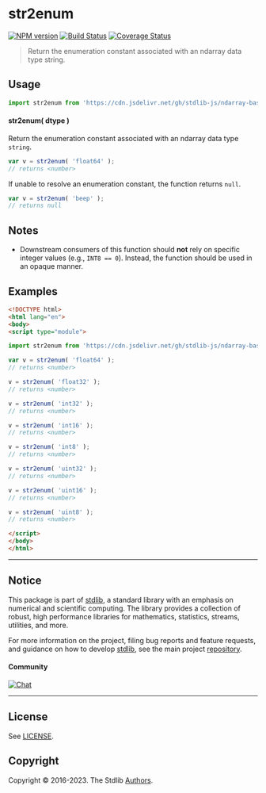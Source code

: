 <!--

@license Apache-2.0

Copyright (c) 2021 The Stdlib Authors.

Licensed under the Apache License, Version 2.0 (the "License");
you may not use this file except in compliance with the License.
You may obtain a copy of the License at

   http://www.apache.org/licenses/LICENSE-2.0

Unless required by applicable law or agreed to in writing, software
distributed under the License is distributed on an "AS IS" BASIS,
WITHOUT WARRANTIES OR CONDITIONS OF ANY KIND, either express or implied.
See the License for the specific language governing permissions and
limitations under the License.

-->

# str2enum

[![NPM version][npm-image]][npm-url] [![Build Status][test-image]][test-url] [![Coverage Status][coverage-image]][coverage-url] <!-- [![dependencies][dependencies-image]][dependencies-url] -->

> Return the enumeration constant associated with an ndarray data type string.

<!-- Section to include introductory text. Make sure to keep an empty line after the intro `section` element and another before the `/section` close. -->

<section class="intro">

</section>

<!-- /.intro -->

<!-- Package usage documentation. -->



<section class="usage">

## Usage

```javascript
import str2enum from 'https://cdn.jsdelivr.net/gh/stdlib-js/ndarray-base-dtype-str2enum@esm/index.mjs';
```

#### str2enum( dtype )

Return the enumeration constant associated with an ndarray data type `string`.

```javascript
var v = str2enum( 'float64' );
// returns <number>
```

If unable to resolve an enumeration constant, the function returns `null`.

```javascript
var v = str2enum( 'beep' );
// returns null
```

</section>

<!-- /.usage -->

<!-- Package usage notes. Make sure to keep an empty line after the `section` element and another before the `/section` close. -->

<section class="notes">

## Notes

-   Downstream consumers of this function should **not** rely on specific integer values (e.g., `INT8 == 0`). Instead, the function should be used in an opaque manner.

</section>

<!-- /.notes -->

<!-- Package usage examples. -->

<section class="examples">

## Examples

<!-- eslint no-undef: "error" -->

```html
<!DOCTYPE html>
<html lang="en">
<body>
<script type="module">

import str2enum from 'https://cdn.jsdelivr.net/gh/stdlib-js/ndarray-base-dtype-str2enum@esm/index.mjs';

var v = str2enum( 'float64' );
// returns <number>

v = str2enum( 'float32' );
// returns <number>

v = str2enum( 'int32' );
// returns <number>

v = str2enum( 'int16' );
// returns <number>

v = str2enum( 'int8' );
// returns <number>

v = str2enum( 'uint32' );
// returns <number>

v = str2enum( 'uint16' );
// returns <number>

v = str2enum( 'uint8' );
// returns <number>

</script>
</body>
</html>
```

</section>

<!-- /.examples -->

<!-- Section to include cited references. If references are included, add a horizontal rule *before* the section. Make sure to keep an empty line after the `section` element and another before the `/section` close. -->

<section class="references">

</section>

<!-- /.references -->

<!-- Section for related `stdlib` packages. Do not manually edit this section, as it is automatically populated. -->

<section class="related">

</section>

<!-- /.related -->

<!-- Section for all links. Make sure to keep an empty line after the `section` element and another before the `/section` close. -->


<section class="main-repo" >

* * *

## Notice

This package is part of [stdlib][stdlib], a standard library with an emphasis on numerical and scientific computing. The library provides a collection of robust, high performance libraries for mathematics, statistics, streams, utilities, and more.

For more information on the project, filing bug reports and feature requests, and guidance on how to develop [stdlib][stdlib], see the main project [repository][stdlib].

#### Community

[![Chat][chat-image]][chat-url]

---

## License

See [LICENSE][stdlib-license].


## Copyright

Copyright &copy; 2016-2023. The Stdlib [Authors][stdlib-authors].

</section>

<!-- /.stdlib -->

<!-- Section for all links. Make sure to keep an empty line after the `section` element and another before the `/section` close. -->

<section class="links">

[npm-image]: http://img.shields.io/npm/v/@stdlib/ndarray-base-dtype-str2enum.svg
[npm-url]: https://npmjs.org/package/@stdlib/ndarray-base-dtype-str2enum

[test-image]: https://github.com/stdlib-js/ndarray-base-dtype-str2enum/actions/workflows/test.yml/badge.svg?branch=main
[test-url]: https://github.com/stdlib-js/ndarray-base-dtype-str2enum/actions/workflows/test.yml?query=branch:main

[coverage-image]: https://img.shields.io/codecov/c/github/stdlib-js/ndarray-base-dtype-str2enum/main.svg
[coverage-url]: https://codecov.io/github/stdlib-js/ndarray-base-dtype-str2enum?branch=main

<!--

[dependencies-image]: https://img.shields.io/david/stdlib-js/ndarray-base-dtype-str2enum.svg
[dependencies-url]: https://david-dm.org/stdlib-js/ndarray-base-dtype-str2enum/main

-->

[chat-image]: https://img.shields.io/gitter/room/stdlib-js/stdlib.svg
[chat-url]: https://gitter.im/stdlib-js/stdlib/

[stdlib]: https://github.com/stdlib-js/stdlib

[stdlib-authors]: https://github.com/stdlib-js/stdlib/graphs/contributors

[umd]: https://github.com/umdjs/umd
[es-module]: https://developer.mozilla.org/en-US/docs/Web/JavaScript/Guide/Modules

[deno-url]: https://github.com/stdlib-js/ndarray-base-dtype-str2enum/tree/deno
[umd-url]: https://github.com/stdlib-js/ndarray-base-dtype-str2enum/tree/umd
[esm-url]: https://github.com/stdlib-js/ndarray-base-dtype-str2enum/tree/esm
[branches-url]: https://github.com/stdlib-js/ndarray-base-dtype-str2enum/blob/main/branches.md

[stdlib-license]: https://raw.githubusercontent.com/stdlib-js/ndarray-base-dtype-str2enum/main/LICENSE

</section>

<!-- /.links -->
